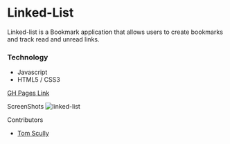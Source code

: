 # Linked-List
 Linked-list is a Bookmark application that allows users to create bookmarks and track read and unread links.
 
### Technology
* Javascript
* HTML5 / CSS3

[GH Pages Link](https://sojurner.github.io/linked-list/)

ScreenShots
![linked-list](https://user-images.githubusercontent.com/35910428/47127595-03077280-d24b-11e8-953e-8a69be354c61.gif)

Contributors
* [Tom Scully](https://github.com/tscully3)
